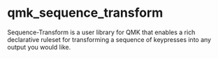 # qmk_sequence_transform
Sequence-Transform is a user library for QMK that enables a rich declarative ruleset for transforming a sequence of keypresses into any output you would like.

